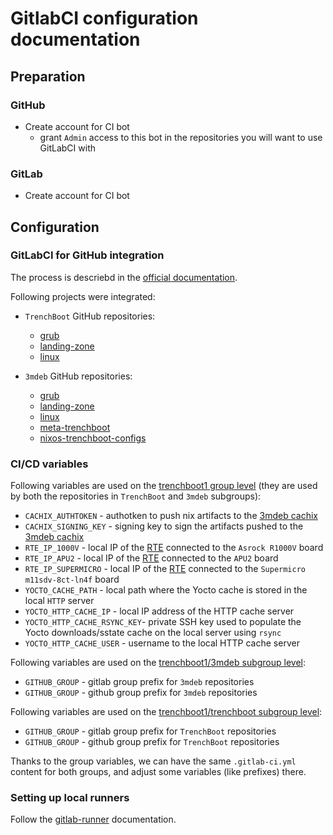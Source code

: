 # GitlabCI configuration documentation

## Preparation

### GitHub

* Create account for CI bot
  - grant `Admin` access to this bot in the repositories you will want to use
    GitLabCI with

### GitLab

* Create account for CI bot

## Configuration

### GitLabCI for GitHub integration

The process is descriebd in the
[official documentation](https://docs.gitlab.com/ee/ci/ci_cd_for_external_repos/github_integration.html).

Following projects were integrated:

* `TrenchBoot` GitHub repositories:
  - [grub](https://github.com/trenchboot/grub)
  - [landing-zone](https://github.com/trenchboot/landing-zone)
  - [linux](https://github.com/trenchboot/linux)

* `3mdeb` GitHub repositories:
  - [grub](https://github.com/3mdeb/grub)
  - [landing-zone](https://github.com/3mdeb/landing-zone)
  - [linux](https://github.com/3mdeb/linux)
  - [meta-trenchboot](https://github.com/3mdeb/meta-trenchboot)
  - [nixos-trenchboot-configs](https://github.com/3mdeb/nixos-trenchboot-configs)

### CI/CD variables

Following variables are used on the
[trenchboot1 group level](https://gitlab.com/groups/trenchboot1/-/settings/ci_cd)
(they are used by both the repositories in `TrenchBoot` and `3mdeb` subgroups):
- `CACHIX_AUTHTOKEN` - authotken to push nix artifacts to the
  [3mdeb cachix](https://app.cachix.org/cache/3mdeb)
- `CACHIX_SIGNING_KEY` - signing key to sign the artifacts pushed to the
  [3mdeb cachix](https://app.cachix.org/cache/3mdeb)
- `RTE_IP_1000V` - local IP of the [RTE](https://3mdeb.com/products/open-source-hardware/rte/)
  connected to the `Asrock R1000V` board
- `RTE_IP_APU2` - local IP of the [RTE](https://3mdeb.com/products/open-source-hardware/rte/)
  connected to the `APU2` board
- `RTE_IP_SUPERMICRO` - local IP of the [RTE](https://3mdeb.com/products/open-source-hardware/rte/)
  connected to the `Supermicro m11sdv-8ct-ln4f` board
- `YOCTO_CACHE_PATH` - local path where the Yocto cache is stored in the local
  `HTTP` server
- `YOCTO_HTTP_CACHE_IP` - local IP address of the HTTP cache server
- `YOCTO_HTTP_CACHE_RSYNC_KEY`- private SSH key used to populate the Yocto
  downloads/sstate cache on the local server using `rsync`
- `YOCTO_HTTP_CACHE_USER` - username to the local HTTP cache server

Following variables are used on the
[trenchboot1/3mdeb subgroup level](https://gitlab.com/trenchboot1):
- `GITHUB_GROUP` - gitlab group prefix for `3mdeb` repositories
- `GITHUB_GROUP` - github group prefix for `3mdeb` repositories

Following variables are used on the
[trenchboot1/trenchboot subgroup level](https://gitlab.com/trenchboot1):
- `GITHUB_GROUP` - gitlab group prefix for `TrenchBoot` repositories
- `GITHUB_GROUP` - github group prefix for `TrenchBoot` repositories

Thanks to the group variables, we can have the same `.gitlab-ci.yml` content
for both groups, and adjust some variables (like prefixes) there.

### Setting up local runners

Follow the [gitlab-runner](gitlab-runner/README.md) documentation.
